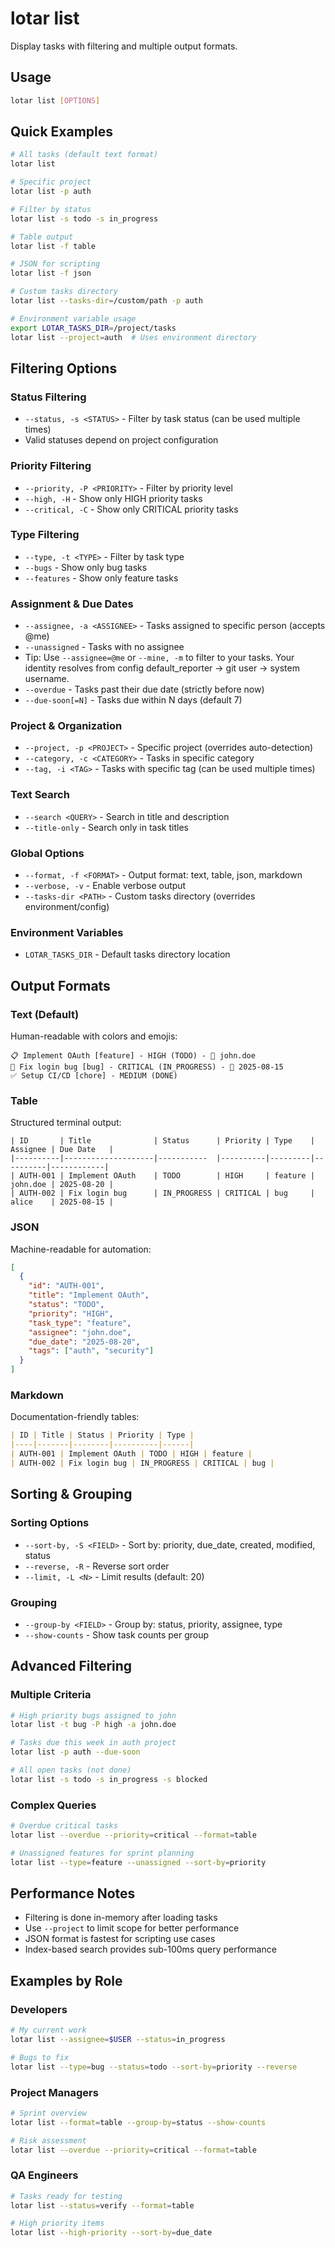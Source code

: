 # lotar list

Display tasks with filtering and multiple output formats.

## Usage

```bash
lotar list [OPTIONS]
```

## Quick Examples

```bash
# All tasks (default text format)
lotar list

# Specific project
lotar list -p auth

# Filter by status
lotar list -s todo -s in_progress

# Table output
lotar list -f table

# JSON for scripting
lotar list -f json

# Custom tasks directory
lotar list --tasks-dir=/custom/path -p auth

# Environment variable usage
export LOTAR_TASKS_DIR=/project/tasks
lotar list --project=auth  # Uses environment directory
```

## Filtering Options

### Status Filtering
- `--status, -s <STATUS>` - Filter by task status (can be used multiple times)
- Valid statuses depend on project configuration

### Priority Filtering  
- `--priority, -P <PRIORITY>` - Filter by priority level
- `--high, -H` - Show only HIGH priority tasks
- `--critical, -C` - Show only CRITICAL priority tasks

### Type Filtering
- `--type, -t <TYPE>` - Filter by task type
- `--bugs` - Show only bug tasks
- `--features` - Show only feature tasks

### Assignment & Due Dates
- `--assignee, -a <ASSIGNEE>` - Tasks assigned to specific person (accepts @me)
- `--unassigned` - Tasks with no assignee
 - Tip: Use `--assignee=@me` or `--mine, -m` to filter to your tasks. Your identity resolves from config default_reporter → git user → system username.
- `--overdue` - Tasks past their due date (strictly before now)
- `--due-soon[=N]` - Tasks due within N days (default 7)

### Project & Organization
- `--project, -p <PROJECT>` - Specific project (overrides auto-detection)
- `--category, -c <CATEGORY>` - Tasks in specific category
- `--tag, -i <TAG>` - Tasks with specific tag (can be used multiple times)

### Text Search
- `--search <QUERY>` - Search in title and description
- `--title-only` - Search only in task titles

### Global Options
- `--format, -f <FORMAT>` - Output format: text, table, json, markdown
- `--verbose, -v` - Enable verbose output
- `--tasks-dir <PATH>` - Custom tasks directory (overrides environment/config)

### Environment Variables
- `LOTAR_TASKS_DIR` - Default tasks directory location

## Output Formats

### Text (Default)
Human-readable with colors and emojis:
```
📋 Implement OAuth [feature] - HIGH (TODO) - 👤 john.doe
🚧 Fix login bug [bug] - CRITICAL (IN_PROGRESS) - 📅 2025-08-15
✅ Setup CI/CD [chore] - MEDIUM (DONE)
```

### Table
Structured terminal output:
```
| ID       | Title              | Status      | Priority | Type    | Assignee | Due Date   |
|----------|--------------------|-----------  |----------|---------|----------|------------|
| AUTH-001 | Implement OAuth    | TODO        | HIGH     | feature | john.doe | 2025-08-20 |
| AUTH-002 | Fix login bug      | IN_PROGRESS | CRITICAL | bug     | alice    | 2025-08-15 |
```

### JSON
Machine-readable for automation:
```json
[
  {
    "id": "AUTH-001",
    "title": "Implement OAuth",
    "status": "TODO", 
    "priority": "HIGH",
    "task_type": "feature",
    "assignee": "john.doe",
    "due_date": "2025-08-20",
    "tags": ["auth", "security"]
  }
]
```

### Markdown
Documentation-friendly tables:
```markdown
| ID | Title | Status | Priority | Type |
|----|-------|--------|----------|------|
| AUTH-001 | Implement OAuth | TODO | HIGH | feature |
| AUTH-002 | Fix login bug | IN_PROGRESS | CRITICAL | bug |
```

## Sorting & Grouping

### Sorting Options
- `--sort-by, -S <FIELD>` - Sort by: priority, due_date, created, modified, status
- `--reverse, -R` - Reverse sort order
- `--limit, -L <N>` - Limit results (default: 20)

### Grouping
- `--group-by <FIELD>` - Group by: status, priority, assignee, type
- `--show-counts` - Show task counts per group

## Advanced Filtering

### Multiple Criteria
```bash
# High priority bugs assigned to john
lotar list -t bug -P high -a john.doe

# Tasks due this week in auth project  
lotar list -p auth --due-soon

# All open tasks (not done)
lotar list -s todo -s in_progress -s blocked
```

### Complex Queries
```bash
# Overdue critical tasks
lotar list --overdue --priority=critical --format=table

# Unassigned features for sprint planning
lotar list --type=feature --unassigned --sort-by=priority
```

## Performance Notes

- Filtering is done in-memory after loading tasks
- Use `--project` to limit scope for better performance
- JSON format is fastest for scripting use cases
- Index-based search provides sub-100ms query performance

## Examples by Role

### Developers
```bash
# My current work
lotar list --assignee=$USER --status=in_progress

# Bugs to fix
lotar list --type=bug --status=todo --sort-by=priority --reverse
```

### Project Managers  
```bash
# Sprint overview
lotar list --format=table --group-by=status --show-counts

# Risk assessment
lotar list --overdue --priority=critical --format=table
```

### QA Engineers
```bash
# Tasks ready for testing
lotar list --status=verify --format=table

# High priority items
lotar list --high-priority --sort-by=due_date
```
